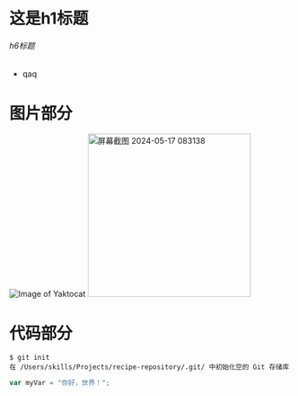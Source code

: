 # 这是h1标题
###### h6标题
* qaq
# 图片部分
![Image of Yaktocat](https://octodex.github.com/images/yaktocat.png)
<img width="290" alt="屏幕截图 2024-05-17 083138" src="https://github.com/user-attachments/assets/0bd6ec29-9033-465b-bec4-d69e1bc41717" />
# 代码部分
```
$ git init
在 /Users/skills/Projects/recipe-repository/.git/ 中初始化空的 Git 存储库
```
``` javascript
var myVar = "你好，世界！";
```
